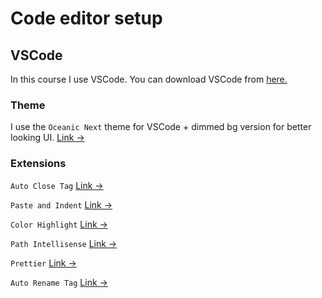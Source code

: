 # Code editor setup

## VSCode

In this course I use VSCode. You can download VSCode from [here.](https://code.visualstudio.com/)

### Theme
I use the `Oceanic Next` theme for VSCode + dimmed bg version for better looking UI. [Link &rarr;](https://marketplace.visualstudio.com/items?itemName=naumovs.theme-oceanicnext)

### Extensions

`Auto Close Tag` [Link &rarr;](https://marketplace.visualstudio.com/items?itemName=formulahendry.auto-close-tag)

`Paste and Indent` [Link &rarr;](https://marketplace.visualstudio.com/items?itemName=Rubymaniac.vscode-paste-and-indent)

`Color Highlight` [Link &rarr;](https://marketplace.visualstudio.com/items?itemName=naumovs.color-highlight&ssr=false#review-details)

`Path Intellisense` [Link &rarr;](https://marketplace.visualstudio.com/items?itemName=christian-kohler.path-intellisense)

`Prettier` [Link &rarr;](https://marketplace.visualstudio.com/items?itemName=esbenp.prettier-vscode)

`Auto Rename Tag` [Link &rarr;](https://marketplace.visualstudio.com/items?itemName=formulahendry.auto-rename-tag)